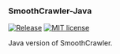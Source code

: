 ### SmoothCrawler-Java

[![Release](https://img.shields.io/github/release/Chisanan232/smoothcrawler-java.svg?label=Release&logo=github)](https://github.com/Chisanan232/smoothcrawler-java/releases)
[![MIT license](https://img.shields.io/badge/License-MIT-blue.svg)](https://lbesson.mit-license.org/)

Java version of SmoothCrawler.
